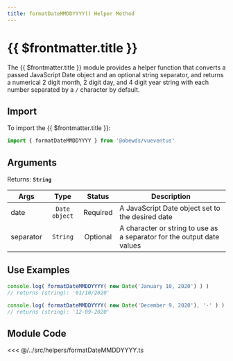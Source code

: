 ```yaml
---
title: formatDateMMDDYYYY() Helper Method
---
```



<script setup>
    import DocsPackageVersion from '../../../src/views/compos/DocsPackageVersion.vue'
</script>



# {{ $frontmatter.title }}

The {{ $frontmatter.title }} module provides a helper function that converts a passed JavaScript Date object and an optional string separator, and returns a numerical 2 digit month, 2 digit day, and 4 digit year string with each number separated by a `/` character by default.







## Import

To import the {{ $frontmatter.title }}:

```javascript
import { formatDateMMDDYYYY } from '@obewds/vueventus'
```





## Arguments

Returns: **`String`**  

| Args      | Type          | Status     | Description |
|-----------|:-------------:|:----------:|-------------|
| date      | `Date object` | Required   | A JavaScript Date object set to the desired date |
| separator | `String`      | Optional   | A character or string to use as a separator for the output date values |






## Use Examples

```javascript
console.log( formatDateMMDDYYYY( new Date('January 10, 2020') ) )
// returns (string): '01/10/2020'

console.log( formatDateMMDDYYYY( new Date('December 9, 2020'), '-' ) )
// returns (string): '12-09-2020'
```









## Module Code

<<< @/../src/helpers/formatDateMMDDYYYY.ts






<DocsPackageVersion/>

